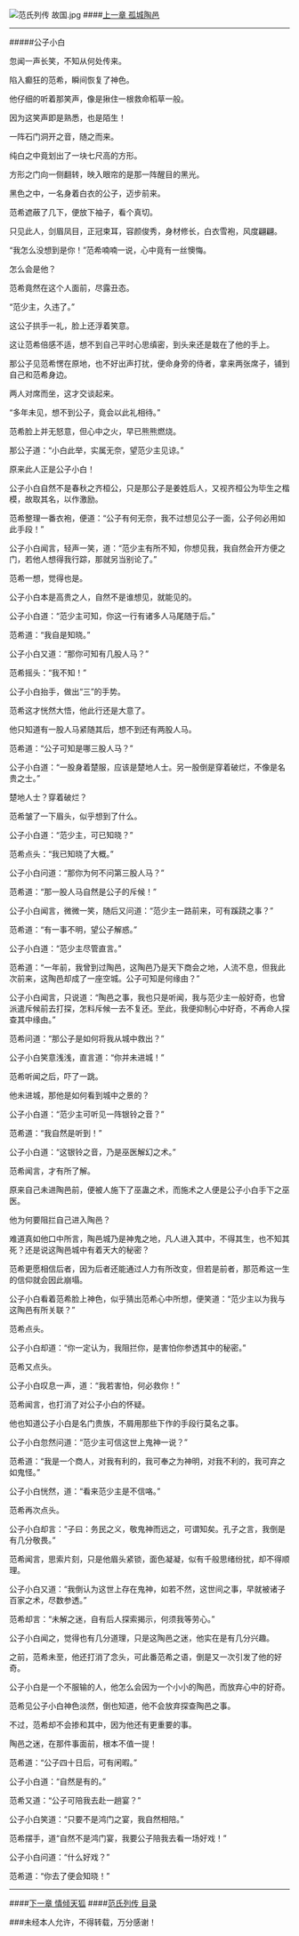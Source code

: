 ![范氏列传 故国.jpg](http://upload-images.jianshu.io/upload_images/5325164-76071d958dee9602.jpg?imageMogr2/auto-orient/strip%7CimageView2/2/w/1240)
####[上一章 孤城陶邑](http://www.jianshu.com/p/ec1dbf73e113)
***
#####公子小白

忽闻一声长笑，不知从何处传来。

陷入癫狂的范希，瞬间恢复了神色。

他仔细的听着那笑声，像是揪住一根救命稻草一般。

因为这笑声即是熟悉，也是陌生！

一阵石门洞开之音，随之而来。

纯白之中竟划出了一块七尺高的方形。

方形之门向一侧翻转，映入眼帘的是那一阵醒目的黑光。

黑色之中，一名身着白衣的公子，迈步前来。

范希遮蔽了几下，便放下袖子，看个真切。

只见此人，剑眉凤目，正冠束耳，容颜俊秀，身材修长，白衣雪袍，风度翩翩。

“我怎么没想到是你！”范希喃喃一说，心中竟有一丝懊悔。

怎么会是他？

范希竟然在这个人面前，尽露丑态。

“范少主，久违了。”

这公子拱手一礼，脸上还浮着笑意。

这让范希倍感不适，想不到自己平时心思缜密，到头来还是栽在了他的手上。

那公子见范希愣在原地，也不好出声打扰，便命身旁的侍者，拿来两张席子，铺到自己和范希身边。

两人对席而坐，这才交谈起来。

“多年未见，想不到公子，竟会以此礼相待。”

范希脸上并无怒意，但心中之火，早已熊熊燃烧。

那公子道：“小白此举，实属无奈，望范少主见谅。”

原来此人正是公子小白！

公子小白自然不是春秋之齐桓公，只是那公子是姜姓后人，又视齐桓公为毕生之楷模，故取其名，以作激励。

范希整理一番衣袍，便道：“公子有何无奈，我不过想见公子一面，公子何必用如此手段！”

公子小白闻言，轻声一笑，道：“范少主有所不知，你想见我，我自然会开方便之门，若他人想得我行踪，那就另当别论了。”

范希一想，觉得也是。

公子小白本是高贵之人，自然不是谁想见，就能见的。

公子小白道：“范少主可知，你这一行有诸多人马尾随于后。”

范希道：“我自是知晓。”

公子小白又道：“那你可知有几股人马？”

范希摇头：“我不知！”

公子小白抬手，做出“三”的手势。

范希这才恍然大悟，他此行还是大意了。

他只知道有一股人马紧随其后，想不到还有两股人马。

范希道：“公子可知是哪三股人马？”

公子小白道：“一股身着楚服，应该是楚地人士。另一股倒是穿着破烂，不像是名贵之士。”

楚地人士？穿着破烂？

范希皱了一下眉头，似乎想到了什么。

公子小白道：“范少主，可已知晓？”

范希点头：“我已知晓了大概。”

公子小白问道：“那你为何不问第三股人马？”

范希道：“那一股人马自然是公子的斥候！”

公子小白闻言，微微一笑，随后又问道：“范少主一路前来，可有蹊跷之事？”

范希道：“有一事不明，望公子解惑。”

公子小白道：“范少主尽管直言。”

范希道：“一年前，我曾到过陶邑，这陶邑乃是天下商会之地，人流不息，但我此次前来，这陶邑却成了一座空城。公子可知是何缘由？”

公子小白闻言，只说道：“陶邑之事，我也只是听闻，我与范少主一般好奇，也曾派遣斥候前去打探，怎料斥候一去不复还。至此，我便抑制心中好奇，不再命人探查其中缘由。”

范希问道：“那公子是如何将我从城中救出？”

公子小白笑意浅浅，直言道：“你并未进城！”

范希听闻之后，吓了一跳。

他未进城，那他是如何看到城中之景的？

公子小白道：“范少主可听见一阵银铃之音？”

范希道：“我自然是听到！”

公子小白道：“这银铃之音，乃是巫医解幻之术。”

范希闻言，才有所了解。

原来自己未进陶邑前，便被人施下了巫蛊之术，而施术之人便是公子小白手下之巫医。

他为何要阻拦自己进入陶邑？

难道真如他口中所言，陶邑城乃是神鬼之地，凡人进入其中，不得其生，也不知其死？还是说这陶邑城中有着天大的秘密？

范希更愿相信后者，因为后者还能通过人力有所改变，但若是前者，那范希这一生的信仰就会因此崩塌。

公子小白看着范希脸上神色，似乎猜出范希心中所想，便笑道：“范少主以为我与这陶邑有所关联？”

范希点头。

公子小白却道：“你一定认为，我阻拦你，是害怕你参透其中的秘密。”

范希又点头。

公子小白叹息一声，道：“我若害怕，何必救你！”

范希闻言，也打消了对公子小白的怀疑。

他也知道公子小白是名门贵族，不屑用那些下作的手段行莫名之事。

公子小白忽然问道：“范少主可信这世上鬼神一说？”

范希道：“我是一个商人，对我有利的，我可奉之为神明，对我不利的，我可弃之如鬼怪。”

公子小白恍然，道：“看来范少主是不信咯。”

范希再次点头。

公子小白却言：“子曰：务民之义，敬鬼神而远之，可谓知矣。孔子之言，我倒是有几分敬畏。”

范希闻言，思索片刻，只是他眉头紧锁，面色凝凝，似有千般思绪纷扰，却不得顺理。

公子小白又道：“我倒认为这世上存在鬼神，如若不然，这世间之事，早就被诸子百家之术，尽数参透。”

范希却言：“未解之迷，自有后人探索揭示，何须我等劳心。”

公子小白闻之，觉得也有几分道理，只是这陶邑之迷，他实在是有几分兴趣。

之前，范希未至，他还打消了念头，可此番范希之语，倒是又一次引发了他的好奇。

公子小白是一个不服输的人，他怎么会因为一个小小的陶邑，而放弃心中的好奇。

范希见公子小白神色淡然，倒也知道，他不会放弃探查陶邑之事。

不过，范希却不会掺和其中，因为他还有更重要的事。

陶邑之迷，在那件事面前，根本不值一提！

范希道：“公子四十日后，可有闲暇。”

公子小白道：“自然是有的。”

范希又道：“公子可陪我去赴一趟宴？”

公子小白笑道：“只要不是鸿门之宴，我自然相陪。”

范希摆手，道“自然不是鸿门宴，我要公子陪我去看一场好戏！”

公子小白问道：“什么好戏？”

范希道：“你去了便会知晓！”
***
####[下一章 情倾天狐](http://www.jianshu.com/p/9189a74e7d45)
####[范氏列传 目录](http://www.jianshu.com/p/201ae7825e2c)

###未经本人允许，不得转载，万分感谢！